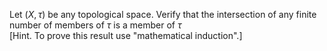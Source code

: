 Let $`(X,\tau)`$ be any topological space. Verify that the intersection of any finite number of members of $`\tau`$ is a member of $`\tau`$  
[Hint. To prove this result use "mathematical induction".]
